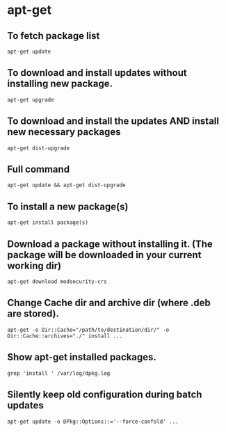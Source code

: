 # apt-get

## To fetch package list

```apt-get update```

## To download and install updates without installing new package.

```apt-get upgrade```

## To download and install the updates AND install new necessary packages
```apt-get dist-upgrade```


## Full command

```apt-get update && apt-get dist-upgrade```

## To install a new package(s)

```apt-get install package(s)```

## Download a package without installing it. (The package will be downloaded in your current working dir)

```apt-get download modsecurity-crs```

## Change Cache dir and archive dir (where .deb are stored).

```apt-get -o Dir::Cache="/path/to/destination/dir/" -o Dir::Cache::archives="./" install ...```

## Show apt-get installed packages.

```grep 'install ' /var/log/dpkg.log```

## Silently keep old configuration during batch updates

```apt-get update -o DPkg::Options::='--force-confold' ...```
